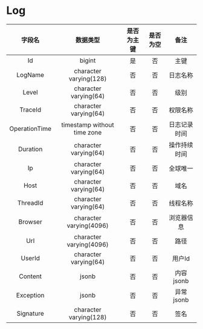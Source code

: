 # Log

|    字段名     |          数据类型           | 是否为主键 | 是否为空 |     备注     |
| :-----------: | :-------------------------: | :--------: | :------: | :----------: |
|      Id       |           bigint            |     是     |    否    |     主键     |
|    LogName    |   character varying(128)    |     否     |    否    |   日志名称   |
|     Level     |    character varying(64)    |     否     |    否    |     级别     |
|    TraceId    |    character varying(64)    |     否     |    否    |   权限名称   |
| OperationTime | timestamp without time zone |     否     |    否    | 日志记录时间 |
|   Duration    |    character varying(64)    |     否     |    否    | 操作持续时间 |
|      Ip       |    character varying(64)    |     否     |    否    |   全球唯一   |
|     Host      |    character varying(64)    |     否     |    否    |     域名     |
|   ThreadId    |    character varying(64)    |     否     |    否    |   线程名称   |
|    Browser    |   character varying(4096)   |     否     |    否    |  浏览器信息  |
|      Url      |   character varying(4096)   |     否     |    否    |     路径     |
|    UserId     |    character varying(64)    |     否     |    否    |    用户Id    |
|    Content    |            jsonb            |     否     |    否    |  内容jsonb   |
|   Exception   |            jsonb            |     否     |    否    |  异常jsonb   |
|   Signature   |   character varying(128)    |     否     |    否    |     签名     |